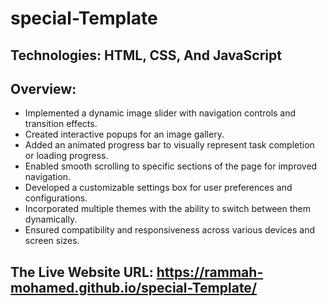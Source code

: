 # special-Template
## Technologies: HTML, CSS, And JavaScript
## Overview:
- Implemented a dynamic image slider with navigation controls and transition effects.
- Created interactive popups for an image gallery.
- Added an animated progress bar to visually represent task completion or loading progress.
- Enabled smooth scrolling to specific sections of the page for improved navigation.
- Developed a customizable settings box for user preferences and configurations.
- Incorporated multiple themes with the ability to switch between them dynamically.
- Ensured compatibility and responsiveness across various devices and screen sizes.
## The Live Website URL: https://rammah-mohamed.github.io/special-Template/
